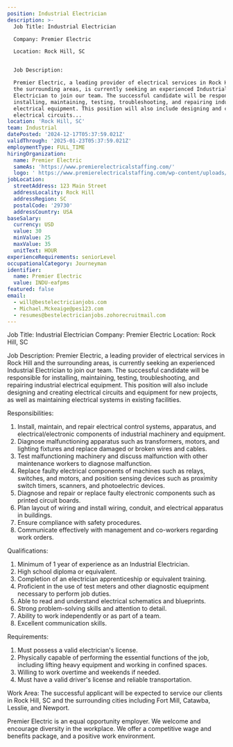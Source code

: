 ```yaml
---
position: Industrial Electrician
description: >-
  Job Title: Industrial Electrician

  Company: Premier Electric

  Location: Rock Hill, SC


  Job Description:

  Premier Electric, a leading provider of electrical services in Rock Hill and
  the surrounding areas, is currently seeking an experienced Industrial
  Electrician to join our team. The successful candidate will be responsible for
  installing, maintaining, testing, troubleshooting, and repairing industrial
  electrical equipment. This position will also include designing and creating
  electrical circuits...
location: 'Rock Hill, SC'
team: Industrial
datePosted: '2024-12-17T05:37:59.021Z'
validThrough: '2025-01-23T05:37:59.021Z'
employmentType: FULL_TIME
hiringOrganization:
  name: Premier Electric
  sameAs: 'https://www.premierelectricalstaffing.com/'
  logo: ' https://www.premierelectricalstaffing.com/wp-content/uploads/2020/05/Premier-Electrical-Staffing-logo.png'
jobLocation:
  streetAddress: 123 Main Street
  addressLocality: Rock Hill
  addressRegion: SC
  postalCode: '29730'
  addressCountry: USA
baseSalary:
  currency: USD
  value: 30
  minValue: 25
  maxValue: 35
  unitText: HOUR
experienceRequirements: seniorLevel
occupationalCategory: Journeyman
identifier:
  name: Premier Electric
  value: INDU-eafpms
featured: false
email:
  - will@bestelectricianjobs.com
  - Michael.Mckeaige@pes123.com
  - resumes@bestelectricianjobs.zohorecruitmail.com
---
```




Job Title: Industrial Electrician
Company: Premier Electric
Location: Rock Hill, SC

Job Description:
Premier Electric, a leading provider of electrical services in Rock Hill and the surrounding areas, is currently seeking an experienced Industrial Electrician to join our team. The successful candidate will be responsible for installing, maintaining, testing, troubleshooting, and repairing industrial electrical equipment. This position will also include designing and creating electrical circuits and equipment for new projects, as well as maintaining electrical systems in existing facilities.

Responsibilities:
1. Install, maintain, and repair electrical control systems, apparatus, and electrical/electronic components of industrial machinery and equipment.
2. Diagnose malfunctioning apparatus such as transformers, motors, and lighting fixtures and replace damaged or broken wires and cables.
3. Test malfunctioning machinery and discuss malfunction with other maintenance workers to diagnose malfunction.
4. Replace faulty electrical components of machines such as relays, switches, and motors, and position sensing devices such as proximity switch timers, scanners, and photoelectric devices.
5. Diagnose and repair or replace faulty electronic components such as printed circuit boards.
6. Plan layout of wiring and install wiring, conduit, and electrical apparatus in buildings.
7. Ensure compliance with safety procedures.
8. Communicate effectively with management and co-workers regarding work orders.

Qualifications:
1. Minimum of 1 year of experience as an Industrial Electrician.
2. High school diploma or equivalent.
3. Completion of an electrician apprenticeship or equivalent training.
4. Proficient in the use of test meters and other diagnostic equipment necessary to perform job duties.
5. Able to read and understand electrical schematics and blueprints.
6. Strong problem-solving skills and attention to detail.
7. Ability to work independently or as part of a team.
8. Excellent communication skills.

Requirements:
1. Must possess a valid electrician's license.
2. Physically capable of performing the essential functions of the job, including lifting heavy equipment and working in confined spaces.
3. Willing to work overtime and weekends if needed.
4. Must have a valid driver's license and reliable transportation.

Work Area:
The successful applicant will be expected to service our clients in Rock Hill, SC and the surrounding cities including Fort Mill, Catawba, Lesslie, and Newport.

Premier Electric is an equal opportunity employer. We welcome and encourage diversity in the workplace. We offer a competitive wage and benefits package, and a positive work environment.

